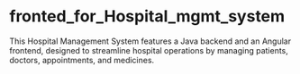 # fronted_for_Hospital_mgmt_system
 This Hospital Management System features a Java backend and an Angular frontend, designed to streamline hospital operations by managing patients, doctors, appointments, and medicines.



